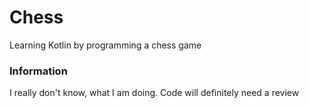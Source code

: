 # Chess
Learning Kotlin by programming a chess game

### Information
I really don't know, what I am doing. Code will definitely need a review